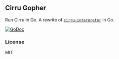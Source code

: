 
Cirru Gopher
------

Run Cirru in Go. A rewrite of [`cirru-interpreter`][interpreter] in Go.

[interpreter]: https://github.com/jiyinyiyong/cirru-interpreter

[![GoDoc](https://godoc.org/github.com/jiyinyiyong/cirru-gopher?status.png)](https://godoc.org/github.com/jiyinyiyong/cirru-gopher)

### License

MIT